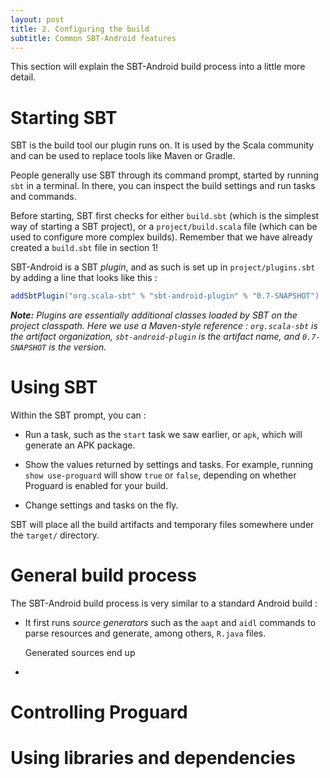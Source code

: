 ```yaml
---
layout: post
title: 2. Configuring the build
subtitle: Common SBT-Android features
---
```


This section will explain the SBT-Android build process into a little more
detail.

# Starting SBT

SBT is the build tool our plugin runs on. It is used by the Scala community and
can be used to replace tools like Maven or Gradle.

People generally use SBT through its command prompt, started by running `sbt`
in a terminal. In there, you can inspect the build settings and run tasks and
commands.

Before starting, SBT first checks for either `build.sbt` (which is the simplest
way of starting a SBT project), or a `project/build.scala` file (which can be
used to configure more complex builds). Remember that we have already created a
`build.sbt` file in section 1!

SBT-Android is a SBT _plugin_, and as such is set up in `project/plugins.sbt`
by adding a line that looks like this :

```scala
addSbtPlugin("org.scala-sbt" % "sbt-android-plugin" % "0.7-SNAPSHOT")
```

_**Note:** Plugins are essentially additional classes loaded by SBT on the
project classpath. Here we use a Maven-style reference : `org.scala-sbt` is the
artifact organization, `sbt-android-plugin` is the artifact name, and
`0.7-SNAPSHOT` is the version._

# Using SBT

Within the SBT prompt, you can :

  * Run a task, such as the `start` task we saw earlier, or `apk`, which will
    generate an APK package.

  * Show the values returned by settings and tasks. For example, running `show
    use-proguard` will show `true` or `false`, depending on whether Proguard is
    enabled for your build.

  * Change settings and tasks on the fly.

SBT will place all the build artifacts and temporary files somewhere under the
`target/` directory.

# General build process

The SBT-Android build process is very similar to a standard Android build :

  * It first runs _source generators_ such as the `aapt` and `aidl` commands to parse resources and
    generate, among others, `R.java` files.

    Generated sources end up

  * 

# Controlling Proguard

# Using libraries and dependencies
